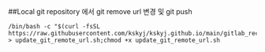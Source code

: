 ##Local git repository 에서 git remove url 변경 및 git push
```
/bin/bash -c "$(curl -fsSL https://raw.githubusercontent.com/kskyj/kskyj.github.io/main/gitlab_recovery/update_git_remote_url.sh)" > update_git_remote_url.sh;chmod +x update_git_remote_url.sh
```
